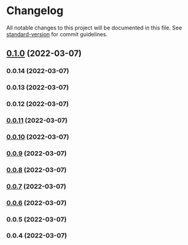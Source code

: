 # Changelog

All notable changes to this project will be documented in this file. See [standard-version](https://github.com/conventional-changelog/standard-version) for commit guidelines.

## [0.1.0](https://github.com/haiilo/catalyst/compare/@haiilo/catalyst-icons/v0.0.14...@haiilo/catalyst-icons/v0.1.0) (2022-03-07)

### 0.0.14 (2022-03-07)

### 0.0.13 (2022-03-07)

### 0.0.12 (2022-03-07)

### [0.0.11](https://github.com/haiilo/catalyst/compare/@haiilo/catalyst-icons/v0.0.10...@haiilo/catalyst-icons/v0.0.11) (2022-03-07)

### [0.0.10](https://github.com/haiilo/catalyst/compare/@haiilo/catalyst-icons/v0.0.9...@haiilo/catalyst-icons/v0.0.10) (2022-03-07)

### [0.0.9](https://github.com/haiilo/catalyst/compare/@haiilo/catalyst-icons/v0.0.8...@haiilo/catalyst-icons/v0.0.9) (2022-03-07)

### [0.0.8](https://github.com/haiilo/catalyst/compare/@haiilo/catalyst-icons/v0.0.7...@haiilo/catalyst-icons/v0.0.8) (2022-03-07)

### [0.0.7](https://github.com/haiilo/catalyst/compare/@haiilo/catalyst-icons/v0.0.6...@haiilo/catalyst-icons/v0.0.7) (2022-03-07)

### [0.0.6](https://github.com/haiilo/catalyst/compare/@haiilo/catalyst-icons/v0.0.5...@haiilo/catalyst-icons/v0.0.6) (2022-03-07)

### 0.0.5 (2022-03-07)

### 0.0.4 (2022-03-07)
